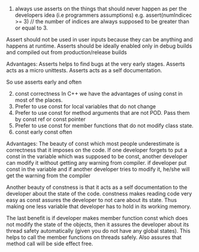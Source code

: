 
1) always use asserts on the things that should never happen as per the developers idea (i.e programmers assumptions)
e.g. assert(numIndicec >= 3) // the number of indices are always supposed to be greater than or equal to 3. 

Assert should not be used in user inputs because they can be anything and happens at runtime.
Asserts should be ideally enabled only in debug builds and compiled out from production/release builds

Advantages: Asserts helps to find bugs at the very early stages.
Asserts acts as a micro unittests.
Asserts acts as a self documentation.

So use asserts early and often

2) const correctness
In C++ we have the advantages of using const in most of the places. 
1) Prefer to use const for local variables that do not change
2) Prefer to use const for method arguments that are not POD. Pass them by const ref or const pointer
3) Prefer to use const for member functions that do not modify class state.
4) const early const often

Advantages: The beauty of const which most people underestimate is correctness that it imposes on the code.
If one developer forgets to put a const in the variable which was supposed to be const, another developer can modify it without getting any warning from compiler. if developer put const in the variable and if another developer tries to modify it, he/she will get the warning from the compiler

Another beauty of constness is that it acts as a self documentation to the developer about the state of the code. constness makes reading code very easy as const assures the developer to not care about its state. Thus making one less variable that developer has to hold in its working memory.

The last benefit is if developer makes member function const which does not modify the state of the objects, then it assures the developer about its thread safety automatically (given you do not have any global states). This helps to call the member functions on threads safely. Also assures that method call will be side effect free.
